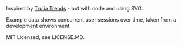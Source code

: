 Inspired by [Trulia Trends](http://trends.truliablog.com/2011/09/house-hunter-by-day-not-so-much-after-midnight/) - but with code and using SVG.

Example data shows concurrent user sessions over time, taken from a development environment.

MIT Licensed, see LICENSE.MD.